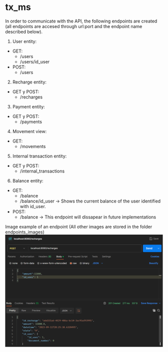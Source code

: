 # tx_ms

In order to communicate with the API, the following endpoints are created (all endpoints are accesed through url:port and the endpoint name described below).

1. User entity:
  - GET:
    - /users
    - /users/id_user
  - POST:
    - /users
2. Recharge entity:
  - GET y POST:
    - /recharges
3. Payment entity:
  - GET y POST:
    - /payments
4. Movement view:
  - GET:
    - /movements
5. Internal transaction entity:
  - GET y POST:
    - /internal_transactions
6. Balance entity:
  - GET:
    - /balance
    - /balance/id_user -> Shows the current balance of the user identified with id_user.
  - POST:
    - /balance -> This endpoint will dissapear in future implementations

Image example of an endpoint (All other images are stored in the folder endpoints_images)
![endpoint recharge](https://github.com/billetinWallet/tx_ms/blob/main/endpoints_images/post_recharges.png)
